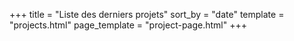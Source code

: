 +++
title = "Liste des derniers projets"
sort_by = "date"
template = "projects.html"
page_template = "project-page.html"
+++
